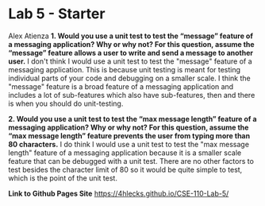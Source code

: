 # Lab 5 - Starter
Alex Atienza
**1. Would you use a unit test to test the “message” feature of a messaging application? Why or why not? For this question, assume the “message” feature allows a user to write and send a message to another user.**
I don't think I would use a unit test to test the "message" feature of a messaging application. This is because unit testing is meant for testing individual parts of your code and debugging on a smaller scale. I think the "message" feature is a broad feature of a messaging application and includes a lot of sub-features which also have sub-features, then and there is when you should do unit-testing.

**2. Would you use a unit test to test the “max message length” feature of a messaging application? Why or why not? For this question, assume the “max message length” feature prevents the user from typing more than 80 characters.**
I do think I would use a unit test to test the "max message length" feature of a messaging application because it is a smaller scale feature that can be debugged with a unit test. There are no other factors to test besides the character limit of 80 so it would be quite simple to test, which is the point of the unit test.

**Link to Github Pages Site**
https://4hlecks.github.io/CSE-110-Lab-5/